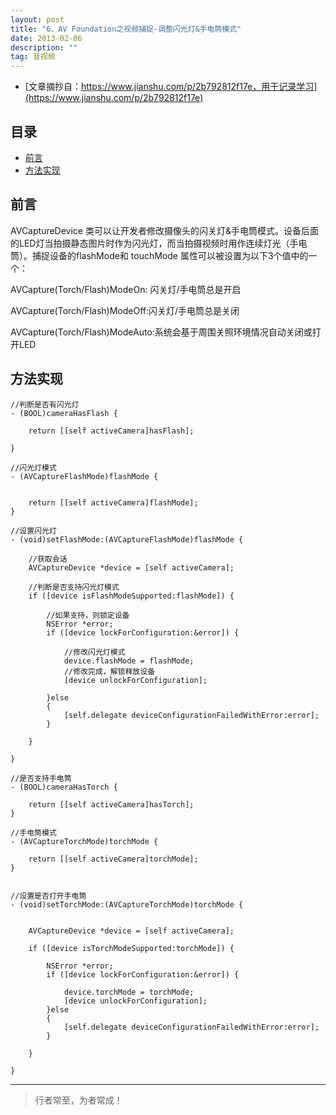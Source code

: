 ```yaml
---
layout: post
title: "6、AV Foundation之视频捕捉-调整闪光灯&手电筒模式"
date: 2013-02-06
description: ""
tag: 音视频
---
```







- [文章摘抄自：https://www.jianshu.com/p/2b792812f17e，用于记录学习](https://www.jianshu.com/p/2b792812f17e)





## 目录

* [前言](#content1)
* [方法实现](#content2)






<!-- ************************************************ -->
## <a id="content1"></a>前言

AVCaptureDevice 类可以让开发者修改摄像头的闪关灯&手电筒模式。设备后面的LED灯当拍摄静态图片时作为闪光灯，而当拍摄视频时用作连续灯光（手电筒）。捕捉设备的flashMode和 touchMode 属性可以被设置为以下3个值中的一个：

AVCapture(Torch/Flash)ModeOn: 闪关灯/手电筒总是开启

AVCapture(Torch/Flash)ModeOff:闪关灯/手电筒总是关闭

AVCapture(Torch/Flash)ModeAuto:系统会基于周围关照环境情况自动关闭或打开LED


<!-- ************************************************ -->
## <a id="content1"></a>方法实现

```
//判断是否有闪光灯
- (BOOL)cameraHasFlash {

    return [[self activeCamera]hasFlash];

}

//闪光灯模式
- (AVCaptureFlashMode)flashMode {

    
    return [[self activeCamera]flashMode];
}

//设置闪光灯
- (void)setFlashMode:(AVCaptureFlashMode)flashMode {

    //获取会话
    AVCaptureDevice *device = [self activeCamera];
    
    //判断是否支持闪光灯模式
    if ([device isFlashModeSupported:flashMode]) {
    
        //如果支持，则锁定设备
        NSError *error;
        if ([device lockForConfiguration:&error]) {

            //修改闪光灯模式
            device.flashMode = flashMode;
            //修改完成，解锁释放设备
            [device unlockForConfiguration];
            
        }else
        {
            [self.delegate deviceConfigurationFailedWithError:error];
        }
        
    }

}

//是否支持手电筒
- (BOOL)cameraHasTorch {

    return [[self activeCamera]hasTorch];
}

//手电筒模式
- (AVCaptureTorchMode)torchMode {

    return [[self activeCamera]torchMode];
}


//设置是否打开手电筒
- (void)setTorchMode:(AVCaptureTorchMode)torchMode {

    
    AVCaptureDevice *device = [self activeCamera];
    
    if ([device isTorchModeSupported:torchMode]) {
        
        NSError *error;
        if ([device lockForConfiguration:&error]) {
            
            device.torchMode = torchMode;
            [device unlockForConfiguration];
        }else
        {
            [self.delegate deviceConfigurationFailedWithError:error];
        }

    }
    
}
```

----------
>  行者常至，为者常成！


